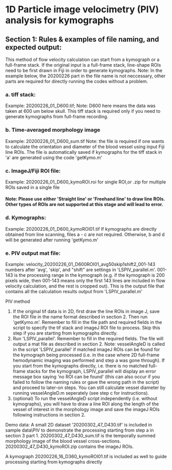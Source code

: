 # 1D Particle image velocimetry (PIV) analysis for kymographs
## Section 1: Rules & examples of file naming, and expected output: 
This method of flow velocity calculation can start from a kymograph or a full-frame stack. If the original input is a full-frame stack, line-shape ROIs need to be first drawn in Fiji in order to generate kymographs.
Note: In the example below, the 20200226 part in the file name is not neccessary, other parts are required for directly running the codes without a problem. 
### a. tiff stack:
Example: 20200226_01_D600.tif; Note: D600 here means the data was taken at 600 um below skull. 
This tiff stack is required only if you need to generate kymographs from full-frame recording. 
### b. Time-averaged morphology image
Example: 20200226_01_D600_sum.tif
Note: the file is required if one wants to calculate the orientation and diameter of the blood vessel using input Fiji line ROIs. The file is automatically saved if kymographs for the tiff stack in 'a' are generated using the code 'getKymo.m'
### c. ImageJ/Fiji ROI file: 
Example: 20200226_01_D600_kymoROI.roi for single ROI,or .zip for multiple ROIs saved in a single file
   #### Note: Please use either 'Straight line' or 'Freehand line' to draw line ROIs. Other types of ROIs are not supported at this stage and will lead to error. 
### d. Kymographs: 
Example: 20200226_01_D600_kymoROI01.tif 
If kymographs are directly obtained from line scanning, files a - c are not required.  Otherwise, b and d will be generated after running 'getKymo.m'
### e. PIV output mat file: 
Example: velocity_20200226_01_D600ROI01_avg50skip1shift2_001-143 
numbers after 'avg', 'skip', and "shift" are settings in 'LSPIV_parallel.m'. 001-143 is the processing range in the kymograph (e.g. if the kymograph is 200 pixels wide, then 001-143 means only the first 143 lines are included in flow velocity calculation, and the rest is cropped out). 
This is the output file that contains all the calculation results output from 'LSPIV_parallel.m'


PIV method
1. If the original tif data is in 2D, first draw the line ROIs in image J, save the ROI file in the name
   format described in section 2. 
   Then run 'getKymo.m'. Remember to fill in the file path and required fields in the script to specify 
   the tif stack and imageJ ROI file to process. 
   Skip this step if you are starting from kymographs directly. 
2. Run 'LSPIV_parallel'. Remember to fill in the required fields. 
   The file will output a mat file as described in section 2. 
   Note: vesselAngleD is called in the script 'LSPIV_parallel' if matched imageJ ROIs can be found for the
         kymograph being processed (i.e. in the case where 2D full-frame hemodynamic imaging was performed
         and step a was gone through). If you start from the kymographs directly, i.e. there is no matched
         full-frame stacks for the kymograph, LSPIV_parallel will display an error message box saying 'no 
         ROI can be found' (this can also occur if you failed to follow the naming rules or gave the wrong 
         path in the script) and proceed to later-on steps. You can still calculate vessel diameter by 
         running vesselAngleD.m seperately (see step c for instructions).
3. (optional) To run the vesselAngleD script independently (i.e. without kymographs), you will have to 
   draw a line ROI along the length of the vessel of interest in the morphology image and save the imageJ 
   ROIs following instructions in section 2. 
 
Demo data: 
A small 2D dataset '20200302_47_D430.tif' is included in sample data\PIV to demonstrate the processing 
starting from step a in section 3 part 1. 20200302_47_D430_sum.tif is the temporally summed morphology
image of the blood vessel cross-sections. 20200302_47_D430_kymoROI.zip contains the imageJ ROIs. 

A kymograph 20200226_16_D360_kymoROI01.tif is included as well to guide processing starting from 
kymographs directly 
